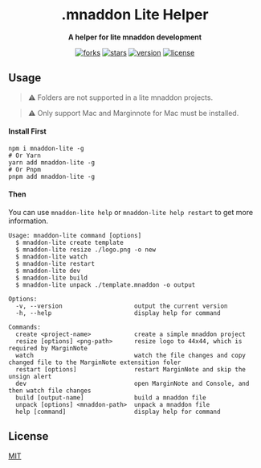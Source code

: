 <h1 align="center" style="margin-top: 10px;">.mnaddon Lite Helper</h1>
<p align="center">
  <b>A helper for lite mnaddon development</b>
</p>

<p align="center">
  <a href="https://github.com/marginnoteapp/mnaddon-lite-helper/network/members"><img src="https://img.shields.io/github/forks/marginnoteapp/mnaddon-lite-helper.svg?style=flat" alt="forks"></a>
  <a href="https://github.com/marginnoteapp/mnaddon-lite-helper/stargazers"><img src="https://img.shields.io/github/stars/marginnoteapp/mnaddon-lite-helper.svg?style=flat" alt="stars"></a>
  <a href="https://github.com/marginnoteapp/mnaddon-lite-helper/blob/main/package.json"><img src="https://img.shields.io/badge/version-v1.0.1-orange" alt="version"></a>
  <a href="https://github.com/marginnoteapp/mnaddon-lite-helper/blob/main/LICENSE"><img src="https://img.shields.io/badge/license-MIT-green" alt="license"></a>
</p>

## Usage
> ⚠️ Folders are not supported in a lite mnaddon projects.

> ⚠️ Only support Mac and Marginnote for Mac must be installed.
#### Install First
```shll
npm i mnaddon-lite -g
# Or Yarn
yarn add mnaddon-lite -g
# Or Pnpm
pnpm add mnaddon-lite -g
```
#### Then

You can use `mnaddon-lite help` or `mnaddon-lite help restart` to get more information.

```shll
Usage: mnaddon-lite command [options]
  $ mnaddon-lite create template
  $ mnaddon-lite resize ./logo.png -o new
  $ mnaddon-lite watch
  $ mnaddon-lite restart
  $ mnaddon-lite dev
  $ mnaddon-lite build
  $ mnaddon-lite unpack ./template.mnaddon -o output

Options:
  -v, --version                    output the current version
  -h, --help                       display help for command

Commands:
  create <project-name>            create a simple mnaddon project
  resize [options] <png-path>      resize logo to 44x44, which is required by MarginNote
  watch                            watch the file changes and copy changed file to the MarginNote extensition foler
  restart [options]                restart MarginNote and skip the unsign alert
  dev                              open MarginNote and Console, and then watch file changes
  build [output-name]              build a mnaddon file
  unpack [options] <mnaddon-path>  unpack a mnaddon file
  help [command]                   display help for command
```
## License

[MIT](https://github.com/marginnoteapp/mnaddon-lite-helper/blob/main/LICENSE)